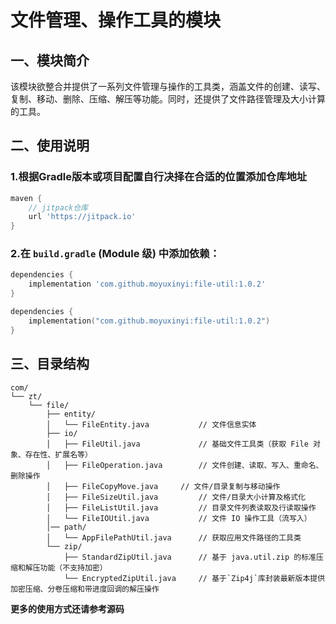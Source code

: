 # 文件管理、操作工具的模块

## 一、模块简介
该模块欲整合并提供了一系列文件管理与操作的工具类，涵盖文件的创建、读写、复制、移动、删除、压缩、解压等功能。同时，还提供了文件路径管理及大小计算的工具。

## 二、使用说明

### 1.根据Gradle版本或项目配置自行决择在合适的位置添加仓库地址
```groovy
maven {
    // jitpack仓库
    url 'https://jitpack.io' 
}
```

### 2.在 `build.gradle` (Module 级) 中添加依赖：
```groovy
dependencies {
    implementation 'com.github.moyuxinyi:file-util:1.0.2'
}
```

```kotlin
dependencies {
    implementation("com.github.moyuxinyi:file-util:1.0.2")
}
```

## 三、目录结构
```text
com/
└── zt/
    └── file/
        ├── entity/
        │   └── FileEntity.java           // 文件信息实体
        ├── io/
        │   ├── FileUtil.java             // 基础文件工具类（获取 File 对象、存在性、扩展名等）
        │   ├── FileOperation.java        // 文件创建、读取、写入、重命名、删除操作
        │   ├── FileCopyMove.java     // 文件/目录复制与移动操作
        │   ├── FileSizeUtil.java         // 文件/目录大小计算及格式化
        │   ├── FileListUtil.java         // 目录文件列表读取及行读取操作
        │   └── FileIOUtil.java           // 文件 IO 操作工具（流写入）
        │── path/
        │   └── AppFilePathUtil.java      // 获取应用文件路径的工具类
        └── zip/
            ├── StandardZipUtil.java      // 基于 java.util.zip 的标准压缩和解压功能（不支持加密）
            └── EncryptedZipUtil.java     // 基于`Zip4j`库封装最新版本提供加密压缩、分卷压缩和带进度回调的解压操作
```

**更多的使用方式还请参考源码**